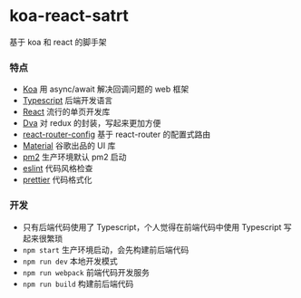 # koa-react-satrt

基于 koa 和 react 的脚手架

### 特点

- [Koa](https://koa.bootcss.com/) 用 async/await 解决回调问题的 web 框架
- [Typescript](https://www.tslang.cn/) 后端开发语言
- [React](https://zh-hans.reactjs.org/) 流行的单页开发库
- [Dva](https://dvajs.com/guide/) 对 redux 的封装，写起来更加方便
- [react-router-config](https://github.com/ReactTraining/react-router/tree/master/packages/react-router-config) 基于 react-router 的配置式路由
- [Material](https://material-ui.com/zh/) 谷歌出品的 UI 库
- [pm2](https://pm2.keymetrics.io/) 生产环境默认 pm2 启动
- [eslint](https://cn.eslint.org/) 代码风格检查
- [prettier](https://prettier.io/) 代码格式化

### 开发

- 只有后端代码使用了 Typescript，个人觉得在前端代码中使用 Typescript 写起来很繁琐
- `npm start` 生产环境启动，会先构建前后端代码
- `npm run dev` 本地开发模式
- `npm run webpack` 前端代码开发服务
- `npm run build` 构建前后端代码